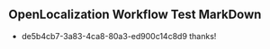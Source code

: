 ## OpenLocalization Workflow Test MarkDown
* de5b4cb7-3a83-4ca8-80a3-ed900c14c8d9 thanks!

<!--HONumber=Sep16_HO1-->


